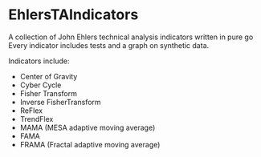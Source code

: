# EhlersTAIndicators
A collection of John Ehlers technical analysis indicators written in pure go
Every indicator includes tests and a graph on synthetic data.

Indicators include:
- Center of Gravity
- Cyber Cycle
- Fisher Transform
- Inverse FisherTransform
- ReFlex
- TrendFlex
- MAMA (MESA adaptive moving average)
- FAMA
- FRAMA (Fractal adaptive moving average)
